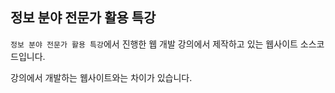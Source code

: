 ## 정보 분야 전문가 활용 특강
`정보 분야 전문가 활용 특강`에서 진행한 웹 개발 강의에서 제작하고 있는 웹사이트 소스코드입니다.

강의에서 개발하는 웹사이트와는 차이가 있습니다.
